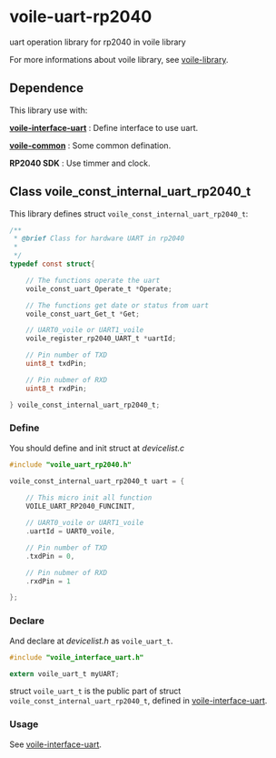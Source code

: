 # voile-uart-rp2040
uart operation library for rp2040 in voile library

For more informations about voile library, see [voile-library](https://github.com/Jimmy39/voile-library).

## Dependence
This library use with:

**[voile-interface-uart](https://github.com/Jimmy39/voile-interface-uart)** : Define interface to use uart.

**[voile-common](https://github.com/Jimmy39/voile-library)** : Some common defination.

**RP2040 SDK** : Use timmer and clock.

## Class voile_const_internal_uart_rp2040_t

This library defines struct ```voile_const_internal_uart_rp2040_t```:

```C
/**
 * @brief Class for hardware UART in rp2040
 * 
 */
typedef const struct{

    // The functions operate the uart
    voile_const_uart_Operate_t *Operate;

    // The functions get date or status from uart
    voile_const_uart_Get_t *Get;

    // UART0_voile or UART1_voile
    voile_register_rp2040_UART_t *uartId;

    // Pin number of TXD
    uint8_t txdPin;

    // Pin nubmer of RXD
    uint8_t rxdPin;

} voile_const_internal_uart_rp2040_t;
```

### Define
You should define and init struct at _devicelist.c_

```C
#include "voile_uart_rp2040.h"

voile_const_internal_uart_rp2040_t uart = {
    
    // This micro init all function 
    VOILE_UART_RP2040_FUNCINIT,

    // UART0_voile or UART1_voile
    .uartId = UART0_voile,

    // Pin number of TXD
    .txdPin = 0,

    // Pin nubmer of RXD
    .rxdPin = 1

};
```

### Declare
And declare at _devicelist.h_ as ```voile_uart_t```. 

```C
#include "voile_interface_uart.h"

extern voile_uart_t myUART;
```

struct ```voile_uart_t``` is the public part of struct ```voile_const_internal_uart_rp2040_t```, defined in [voile-interface-uart](https://github.com/Jimmy39/voile-interface-uart).

### Usage

See [voile-interface-uart](https://github.com/Jimmy39/voile-interface-uart).
